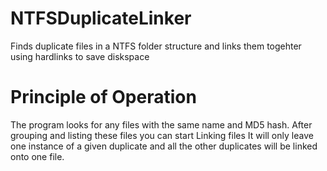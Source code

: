 # NTFSDuplicateLinker
Finds duplicate files in a NTFS folder structure and links them togehter using hardlinks to save diskspace

# Principle of Operation
The program looks for any files with the same name and MD5 hash.
After grouping and listing these files you can start Linking files
It will only leave one instance of a given duplicate and all the other duplicates will be linked onto one file.
